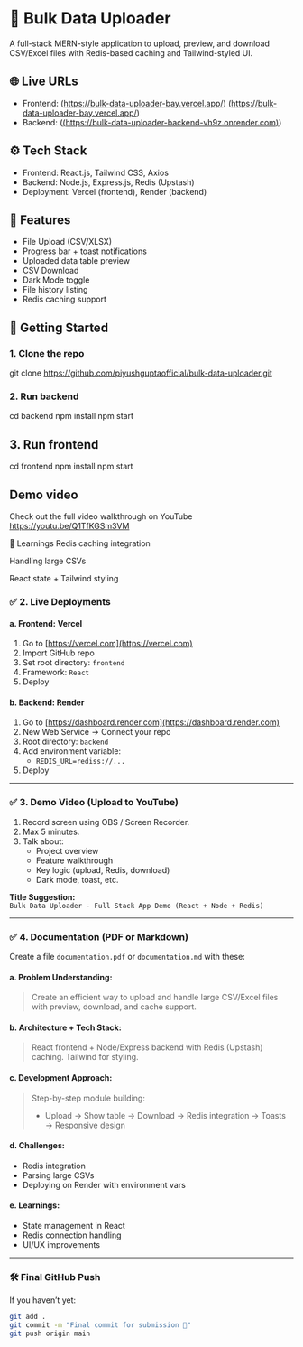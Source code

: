 # 📂 Bulk Data Uploader

A full-stack MERN-style application to upload, preview, and download CSV/Excel files with Redis-based caching and Tailwind-styled UI.

## 🌐 Live URLs
- Frontend: (https://bulk-data-uploader-bay.vercel.app/) (https://bulk-data-uploader-bay.vercel.app/)
- Backend: ([(https://bulk-data-uploader-backend-vh9z.onrender.com)](https://bulk-data-uploader-backend-vh9z.onrender.com))

## ⚙️ Tech Stack
- Frontend: React.js, Tailwind CSS, Axios
- Backend: Node.js, Express.js, Redis (Upstash)
- Deployment: Vercel (frontend), Render (backend)

## 📁 Features
- File Upload (CSV/XLSX)
- Progress bar + toast notifications
- Uploaded data table preview
- CSV Download
- Dark Mode toggle
- File history listing
- Redis caching support

## 🚀 Getting Started
### 1. Clone the repo
git clone https://github.com/piyushguptaofficial/bulk-data-uploader.git


### 2. Run backend

cd backend
npm install
npm start

## 3. Run frontend

cd frontend
npm install
npm start


## Demo video
Check out the full video walkthrough on YouTube
https://youtu.be/Q1TfKGSm3VM


🧠 Learnings
Redis caching integration

Handling large CSVs

React state + Tailwind styling

### ✅ 2. Live Deployments

#### a. Frontend: Vercel
1. Go to [https://vercel.com](https://vercel.com)
2. Import GitHub repo
3. Set root directory: `frontend`
4. Framework: `React`
5. Deploy

#### b. Backend: Render
1. Go to [https://dashboard.render.com](https://dashboard.render.com)
2. New Web Service → Connect your repo
3. Root directory: `backend`
4. Add environment variable:
   - `REDIS_URL=rediss://...`
5. Deploy

---

### ✅ 3. Demo Video (Upload to YouTube)

1. Record screen using OBS / Screen Recorder.
2. Max 5 minutes.
3. Talk about:
   - Project overview
   - Feature walkthrough
   - Key logic (upload, Redis, download)
   - Dark mode, toast, etc.

**Title Suggestion:**  
`Bulk Data Uploader - Full Stack App Demo (React + Node + Redis)`

---

### ✅ 4. Documentation (PDF or Markdown)

Create a file `documentation.pdf` or `documentation.md` with these:

#### a. Problem Understanding:
> Create an efficient way to upload and handle large CSV/Excel files with preview, download, and cache support.

#### b. Architecture + Tech Stack:
> React frontend + Node/Express backend with Redis (Upstash) caching. Tailwind for styling.

#### c. Development Approach:
> Step-by-step module building:
> - Upload → Show table → Download → Redis integration → Toasts → Responsive design

#### d. Challenges:
- Redis integration
- Parsing large CSVs
- Deploying on Render with environment vars

#### e. Learnings:
- State management in React
- Redis connection handling
- UI/UX improvements

---

### 🛠 Final GitHub Push
If you haven’t yet:
```bash
git add .
git commit -m "Final commit for submission 🚀"
git push origin main



